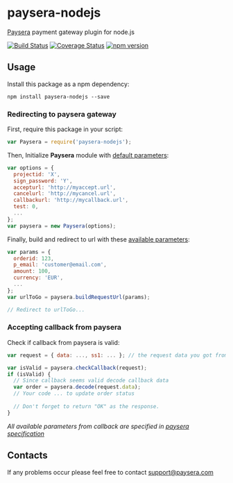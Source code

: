 # paysera-nodejs
[Paysera](http://www.paysera.com) payment gateway plugin for node.js

[![Build Status](https://travis-ci.org/dzonatan/paysera-nodejs.svg?branch=master)](https://travis-ci.org/dzonatan/paysera-nodejs) [![Coverage Status](https://coveralls.io/repos/dzonatan/paysera-nodejs/badge.svg?branch=master&service=github)](https://coveralls.io/github/dzonatan/paysera-nodejs?branch=master) [![npm version](https://badge.fury.io/js/paysera-nodejs.svg)](https://badge.fury.io/js/paysera-nodejs)

## Usage

Install this package as a npm dependency:
```
npm install paysera-nodejs --save
```

### Redirecting to paysera gateway

First, require this package in your script:
```javascript
var Paysera = require('paysera-nodejs');
```

Then, Initialize **Paysera** module with [default parameters](https://developers.paysera.com/en/payments/current#request-parameters):
```javascript
var options = {
  projectid: 'X',
  sign_password: 'Y',
  accepturl: 'http://myaccept.url',
  cancelurl: 'http://mycancel.url',
  callbackurl: 'http://mycallback.url',
  test: 0,
  ...
};
var paysera = new Paysera(options);
```

Finally, build and redirect to url with these [available parameters](https://developers.paysera.com/en/payments/current#request-parameters):
```javascript
var params = {
  orderid: 123,
  p_email: 'customer@email.com',
  amount: 100,
  currency: 'EUR',
  ...
};
var urlToGo = paysera.buildRequestUrl(params);

// Redirect to urlToGo...
```

### Accepting callback from paysera

Check if callback from paysera is valid:
```javascript
var request = { data: ..., ss1: ... }; // the request data you got from paysera callback

var isValid = paysera.checkCallback(request);
if (isValid) {
  // Since callback seems valid decode callback data
  var order = paysera.decode(request.data);
  // Your code ... to update order status
  
  // Don't forget to return "OK" as the response.
}
```
*All available parameters from callback are specified in [paysera specification](https://developers.paysera.com/en/payments/current#request-parameters)*

## Contacts
If any problems occur please feel free to contact support@paysera.com
